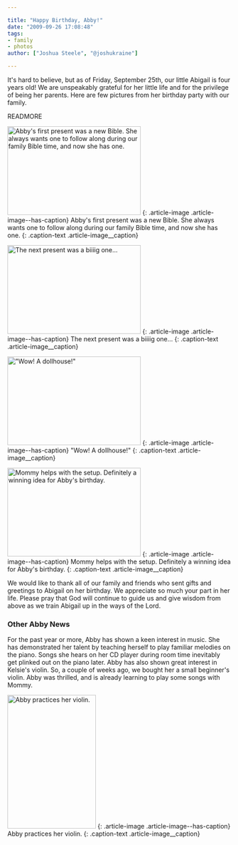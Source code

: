 ```yaml
---

title: "Happy Birthday, Abby!"
date: "2009-09-26 17:08:48"
tags:
- family
- photos
author: ["Joshua Steele", "@joshukraine"]

---
```


It's hard to believe, but as of Friday, September 25th, our little Abigail is four years old! We are unspeakably grateful for her little life and for the privilege of being her parents. Here are few pictures from her birthday party with our family.

READMORE

<a href="//d21yo20tm8bmc2.cloudfront.net/2009/09/DSC_7813.JPG"><img class="size-medium wp-image-872" title="DSC_7813" src="//d21yo20tm8bmc2.cloudfront.net/2009/09/DSC_7813-300x199.jpg" alt="Abby's first present was a new Bible. She always wants one to follow along during our family Bible time, and now she has one." width="300" height="199" /></a>
{: .article-image .article-image--has-caption}
Abby's first present was a new Bible. She always wants one to follow along during our family Bible time, and now she has one.
{: .caption-text .article-image__caption}

<a href="//d21yo20tm8bmc2.cloudfront.net/2009/09/DSC_7817.JPG"><img class="size-medium wp-image-873" title="DSC_7817" src="//d21yo20tm8bmc2.cloudfront.net/2009/09/DSC_7817-300x199.jpg" alt="The next present was a biiiig one..." width="300" height="199" /></a>
{: .article-image .article-image--has-caption}
The next present was a biiiig one…
{: .caption-text .article-image__caption}

<a href="//d21yo20tm8bmc2.cloudfront.net/2009/09/DSC_7821.JPG"><img class="size-medium wp-image-874" title="DSC_7821" src="//d21yo20tm8bmc2.cloudfront.net/2009/09/DSC_7821-300x199.jpg" alt="&quot;Wow! A dollhouse!&quot;" width="300" height="199" /></a>
{: .article-image .article-image--has-caption}
"Wow! A dollhouse!"
{: .caption-text .article-image__caption}

<a href="//d21yo20tm8bmc2.cloudfront.net/2009/09/DSC_7833.JPG"><img class="size-medium wp-image-875" title="DSC_7833" src="//d21yo20tm8bmc2.cloudfront.net/2009/09/DSC_7833-300x199.jpg" alt="Mommy helps with the setup. Definitely a winning idea for Abby's birthday." width="300" height="199" /></a>
{: .article-image .article-image--has-caption}
Mommy helps with the setup. Definitely a winning idea for Abby's birthday.
{: .caption-text .article-image__caption}

We would like to thank all of our family and friends who sent gifts and greetings to Abigail on her birthday. We appreciate so much your part in her life. Please pray that God will continue to guide us and give wisdom from above as we train Abigail up in the ways of the Lord.

### Other Abby News

For the past year or more, Abby has shown a keen interest in music. She has demonstrated her talent by teaching herself to play familiar melodies on the piano. Songs she hears on her CD player during room time inevitably get plinked out on the piano later. Abby has also shown great interest in Kelsie's violin. So, a couple of weeks ago, we bought her a small beginner's violin. Abby was thrilled, and is already learning to play some songs with Mommy.

<a href="//d21yo20tm8bmc2.cloudfront.net/2009/09/DSC_7801.JPG"><img class="size-medium wp-image-876" title="DSC_7801" src="//d21yo20tm8bmc2.cloudfront.net/2009/09/DSC_7801-199x300.jpg" alt="Abby practices her violin." width="199" height="300" /></a>
{: .article-image .article-image--has-caption}
Abby practices her violin.
{: .caption-text .article-image__caption}
